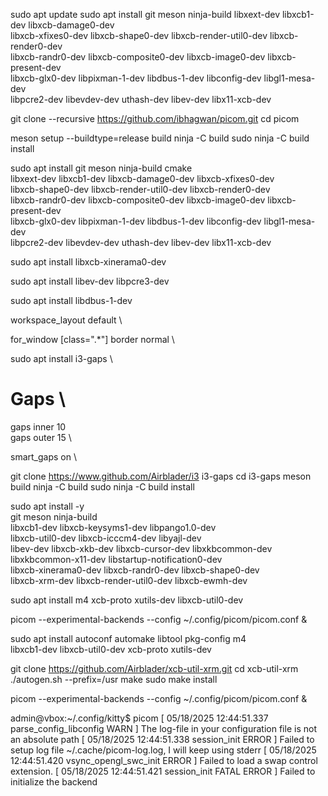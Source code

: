 sudo apt update
sudo apt install git meson ninja-build libxext-dev libxcb1-dev libxcb-damage0-dev \
libxcb-xfixes0-dev libxcb-shape0-dev libxcb-render-util0-dev libxcb-render0-dev \
libxcb-randr0-dev libxcb-composite0-dev libxcb-image0-dev libxcb-present-dev \
libxcb-glx0-dev libpixman-1-dev libdbus-1-dev libconfig-dev libgl1-mesa-dev \
libpcre2-dev libevdev-dev uthash-dev libev-dev libx11-xcb-dev


git clone --recursive https://github.com/ibhagwan/picom.git
cd picom

meson setup --buildtype=release build
ninja -C build
sudo ninja -C build install

sudo apt install git meson ninja-build cmake \
libxext-dev libxcb1-dev libxcb-damage0-dev libxcb-xfixes0-dev \
libxcb-shape0-dev libxcb-render-util0-dev libxcb-render0-dev \
libxcb-randr0-dev libxcb-composite0-dev libxcb-image0-dev libxcb-present-dev \
libxcb-glx0-dev libpixman-1-dev libdbus-1-dev libconfig-dev libgl1-mesa-dev \
libpcre2-dev libevdev-dev uthash-dev libev-dev libx11-xcb-dev


sudo apt install libxcb-xinerama0-dev


sudo apt install libev-dev libpcre3-dev

sudo apt install libdbus-1-dev


workspace_layout default \

for_window [class=".*"] border normal \

sudo apt install i3-gaps \

# Gaps \
gaps inner 10 \
gaps outer 15 \

smart_gaps on \


git clone https://www.github.com/Airblader/i3 i3-gaps
cd i3-gaps
meson build
ninja -C build
sudo ninja -C build install


sudo apt install -y \
    git meson ninja-build \
    libxcb1-dev libxcb-keysyms1-dev libpango1.0-dev \
    libxcb-util0-dev libxcb-icccm4-dev libyajl-dev \
    libev-dev libxcb-xkb-dev libxcb-cursor-dev libxkbcommon-dev \
    libxkbcommon-x11-dev libstartup-notification0-dev \
    libxcb-xinerama0-dev libxcb-randr0-dev libxcb-shape0-dev \
    libxcb-xrm-dev libxcb-render-util0-dev libxcb-ewmh-dev


   


sudo apt install m4 xcb-proto xutils-dev libxcb-util0-dev



picom --experimental-backends --config ~/.config/picom/picom.conf &









sudo apt install autoconf automake libtool pkg-config m4 \
libxcb1-dev libxcb-util0-dev xcb-proto xutils-dev


git clone https://github.com/Airblader/xcb-util-xrm.git
cd xcb-util-xrm
./autogen.sh --prefix=/usr
make
sudo make install



picom --experimental-backends --config ~/.config/picom/picom.conf &



admin@vbox:~/.config/kitty$ picom
[ 05/18/2025 12:44:51.337 parse_config_libconfig WARN ] The log-file in your configuration file is not an absolute path
[ 05/18/2025 12:44:51.338 session_init ERROR ] Failed to setup log file ~/.cache/picom-log.log, I will keep using stderr
[ 05/18/2025 12:44:51.420 vsync_opengl_swc_init ERROR ] Failed to load a swap control extension.
[ 05/18/2025 12:44:51.421 session_init FATAL ERROR ] Failed to initialize the backend
